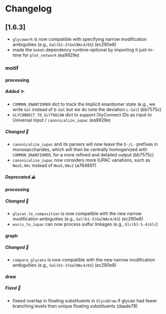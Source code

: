 # Changelog

## [1.6.3]
- `glycowork` is now compatible with specifying narrow modification ambiguities (e.g., `Gal(b1-3)GalNAc4/6S`) (ec290e8)
- made the `bokeh` dependency runtime-optional by importing it just-in-time for `plot_network` (ea9929e)

### motif
#### processing
##### Added ✨
- `COMMON_ENANTIOMER` dict to track the implicit enantiomer state (e.g., we write `Gal` instead of `D-Gal` but we do note the deviation `L-Gal`) (bb7575c)
- `GLYCONNECT_TO_GLYTOUCAN` dict to support GlyConnect IDs as input to Universal Input / `canonicalize_iupac` (ea9929e)

##### Changed 🔄
- `canonicalize_iupac` and its parsers will now leave the `D-/L-` prefixes in monosaccharides, which will then be centrally homogenized with `COMMON_ENANTIOMER`, for a more refined and detailed output (bb7575c)
- `canonicalize_iupac` now considers more IUPAC variations, such as `Neu5,9Ac` instead of `Neu5,9Ac2` (a764897)

##### Deprecated ⚠️

#### processing
##### Changed 🔄
- `glycan_to_composition` is now compatible with the new narrow modification ambiguities (e.g., `Gal(b1-3)GalNAc4/6S`) (ec290e8)
- `wurcs_to_iupac` can now process sulfur linkages (e.g., `Glc(b1-S-4)Glc`)

#### graph
##### Changed 🔄
- `compare_glycans` is now compatible with the new narrow modification ambiguities (e.g., `Gal(b1-3)GalNAc4/6S`) (ec290e8)

#### draw
##### Fixed 🐛
- fixeed overlap in floating substituents in `GlycoDraw` if glycan had fewer branching levels than unique floating substituents (daade78)